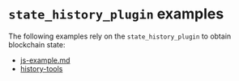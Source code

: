 # `state_history_plugin` examples

The following examples rely on the `state_history_plugin` to obtain blockchain state:

* [js-example.md](js-example.md)
* [history-tools](https://github.com/EOSIO/history-tools/)
